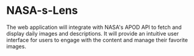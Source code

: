 # NASA-s-Lens
The web application will integrate with NASA's APOD API to fetch and display daily images  and descriptions. It will provide an intuitive user interface for users to engage with the content  and manage their favorite images.

